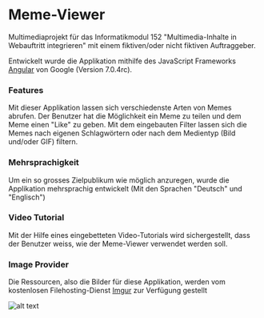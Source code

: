 # Meme-Viewer
Multimediaprojekt für das Informatikmodul 152 "Multimedia-Inhalte in Webauftritt integrieren" mit einem fiktiven/oder nicht fiktiven Auftraggeber.

Entwickelt wurde die Applikation mithilfe des JavaScript Frameworks [Angular](https://angular.io/) von Google (Version 7.0.4rc).

### Features
Mit dieser Applikation lassen sich verschiedenste Arten von Memes abrufen. 
Der Benutzer hat die Möglichkeit ein Meme zu teilen und dem Meme einen "Like" zu geben. Mit dem eingebauten Filter lassen sich die Memes nach eigenen Schlagwörtern oder nach dem Medientyp (Bild und/oder GIF) filtern.


### Mehrsprachigkeit
Um ein so grosses Zielpublikum wie möglich anzuregen, wurde die Applikation mehrsprachig entwickelt (Mit den Sprachen "Deutsch" und "Englisch")


### Video Tutorial
Mit der Hilfe eines eingebetteten Video-Tutorials wird sichergestellt, dass der Benutzer weiss, wie der Meme-Viewer verwendet werden soll.


### Image Provider
Die Ressourcen, also die Bilder für diese Applikation, werden vom kostenlosen Filehosting-Dienst [Imgur](https://imgur.com/) zur Verfügung gestellt

![alt text](https://cdn.rswebsols.com/wp-content/uploads/2015/10/imgur.jpg "Logo Title Text 1")
